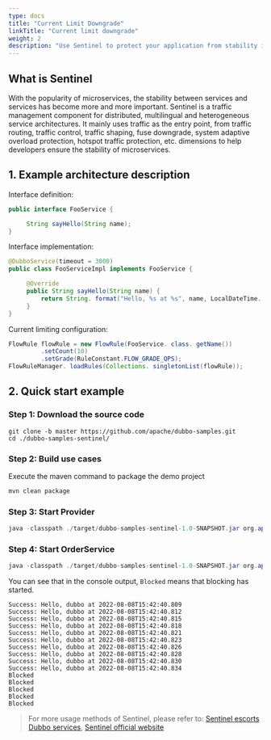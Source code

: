 ```yaml
---
type: docs
title: "Current Limit Downgrade"
linkTitle: "Current limit downgrade"
weight: 2
description: "Use Sentinel to protect your application from stability issues caused by sudden traffic overload of individual services."
---
```


## What is Sentinel

With the popularity of microservices, the stability between services and services has become more and more important. Sentinel is a traffic management component for distributed, multilingual and heterogeneous service architectures. It mainly uses traffic as the entry point, from traffic routing, traffic control, traffic shaping, fuse downgrade, system adaptive overload protection, hotspot traffic protection, etc. dimensions to help developers ensure the stability of microservices.

## 1. Example architecture description

Interface definition:

```java
public interface FooService {

     String sayHello(String name);
}
```

Interface implementation:

```java
@DubboService(timeout = 3000)
public class FooServiceImpl implements FooService {

     @Override
     public String sayHello(String name) {
         return String. format("Hello, %s at %s", name, LocalDateTime. now());
     }
}
```

Current limiting configuration:

```java
FlowRule flowRule = new FlowRule(FooService. class. getName())
         .setCount(10)
         .setGrade(RuleConstant.FLOW_GRADE_QPS);
FlowRuleManager. loadRules(Collections. singletonList(flowRule));
```

## 2. Quick start example

### Step 1: Download the source code

```shell script
git clone -b master https://github.com/apache/dubbo-samples.git
cd ./dubbo-samples-sentinel/
```

### Step 2: Build use cases

Execute the maven command to package the demo project

```bash
mvn clean package
```

### Step 3: Start Provider

```java
java -classpath ./target/dubbo-samples-sentinel-1.0-SNAPSHOT.jar org.apache.samples.sentinel.FooProviderBootstrap
```

### Step 4: Start OrderService

```java
java -classpath ./target/dubbo-samples-sentinel-1.0-SNAPSHOT.jar org.apache.samples.sentinel.FooConsumerBootstrap
```

You can see that in the console output, `Blocked` means that blocking has started.

```
Success: Hello, dubbo at 2022-08-08T15:42:40.809
Success: Hello, dubbo at 2022-08-08T15:42:40.812
Success: Hello, dubbo at 2022-08-08T15:42:40.815
Success: Hello, dubbo at 2022-08-08T15:42:40.818
Success: Hello, dubbo at 2022-08-08T15:42:40.821
Success: Hello, dubbo at 2022-08-08T15:42:40.823
Success: Hello, dubbo at 2022-08-08T15:42:40.826
Success: Hello, dubbo at 2022-08-08T15:42:40.828
Success: Hello, dubbo at 2022-08-08T15:42:40.830
Success: Hello, dubbo at 2022-08-08T15:42:40.834
Blocked
Blocked
Blocked
Blocked
Blocked
```

> For more usage methods of Sentinel, please refer to: [Sentinel escorts Dubbo services](/zh/blog/2018/07/27/sentinel-为-dubbo-服务保驾护航/), [Sentinel official website](https://sentinelguard.io/zh-cn/index.html)